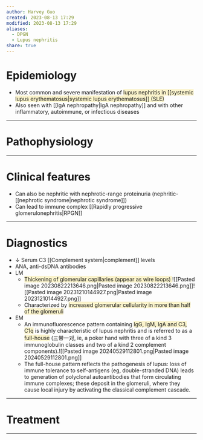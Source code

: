 ```yaml
---
author: Harvey Guo
created: 2023-08-13 17:29
modified: 2023-08-13 17:29
aliases:
  - DPGN
  - Lupus nephritis
share: true
---
```

# Epidemiology
- Most common and severe manifestation of <span style="background:rgba(240, 200, 0, 0.2)">lupus nephritis in [[systemic lupus erythematosus|systemic lupus erythematosus]] (SLE)</span>
- Also seen with [[IgA nephropathy|IgA nephropathy]] and with other inflammatory, autoimmune, or infectious diseases

---
# Pathophysiology


---
# Clinical features
- Can also be nephritic with nephrotic-range proteinuria (nephritic-[[nephrotic syndrome|nephrotic syndrome]])
- Can lead to immune complex [[Rapidly progressive glomerulonephritis|RPGN]]

---
# Diagnostics
- ↓ Serum C3 [[Complement system|complement]] levels
- ANA, anti-dsDNA antibodies
- LM
	- <span style="background:rgba(240, 200, 0, 0.2)">Thickening of glomerular capillaries (appear as wire loops) </span>![[Pasted image 20230822213646.png|Pasted image 20230822213646.png]]![[Pasted image 20231210144927.png|Pasted image 20231210144927.png]]
	- Characterized by <span style="background:rgba(240, 200, 0, 0.2)">increased glomerular cellularity in more than half of the glomeruli</span>
- EM
	- An immunofluorescence pattern containing <span style="background:rgba(240, 200, 0, 0.2)">IgG, IgM, IgA and C3, C1q</span> is highly characteristic of lupus nephritis and is referred to as a <span style="background:rgba(240, 200, 0, 0.2)">full-house</span> (三带一对, ie, a poker hand with three of a kind 3 immunoglobulin classes and two of a kind 2 complement components).![[Pasted image 20240529112801.png|Pasted image 20240529112801.png]]
	- The full-house pattern reflects the pathogenesis of lupus: loss of immune tolerance to self-antigens (eg, double-stranded DNA) leads to generation of polyclonal autoantibodies that form circulating immune complexes; these deposit in the glomeruli, where they cause local injury by activating the classical complement cascade.

---
# Treatment


---
